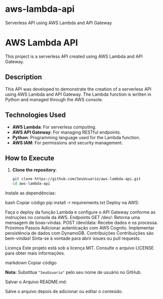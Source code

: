 # aws-lambda-api
Serverless API using AWS Lambda and API Gateway

# AWS Lambda API

This project is a serverless API created using AWS Lambda and API Gateway.

## Description

This API was developed to demonstrate the creation of a serverless API using AWS Lambda and API Gateway. The Lambda function is written in Python and managed through the AWS console.

## Technologies Used

- **AWS Lambda**: For serverless computing.
- **AWS API Gateway**: For managing RESTful endpoints.
- **Python**: Programming language used for the Lambda function.
- **AWS IAM**: For permissions and security management.

## How to Execute

1. **Clone the repository**:

   ```bash
   git clone https://github.com/SeuUsuario/aws-lambda-api.git
   cd aws-lambda-api

Instale as dependências:

bash
Copiar código
pip install -r requirements.txt
Deploy na AWS:

Faça o deploy da função Lambda e configure o API Gateway conforme as instruções no console da AWS.
Endpoints
GET /dev/: Retorna uma mensagem de boas-vindas.
POST /dev/data: Recebe dados e os processa.
Próximos Passos
Adicionar autenticação com AWS Cognito.
Implementar persistência de dados com DynamoDB.
Contribuições
Contribuições são bem-vindas! Sinta-se à vontade para abrir issues ou pull requests.

Licença
Este projeto está sob a licença MIT. Consulte o arquivo LICENSE para obter mais informações.

markdown
Copiar código

**Nota:** Substitua `"SeuUsuario"` pelo seu nome de usuário no GitHub.

Salvar o Arquivo README.md:

Salve o arquivo depois de adicionar ou editar o conteúdo.

